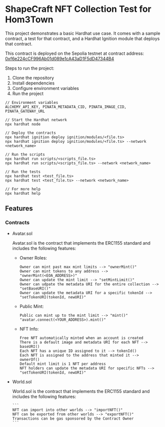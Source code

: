 # ShapeCraft NFT Collection Test for Hom3Town

This project demonstrates a basic Hardhat use case. It comes with a sample contract, a test for that contract, and a Hardhat Ignition module that deploys that contract.

This contract is deployed on the Sepolia testnet at contract address: [0xf6e224cCF996Ab01d089e1cA43aD1F5dD47344B4](https://sepolia.etherscan.io/address/0xf6e224cCF996Ab01d089e1cA43aD1F5dD47344B4)

Steps to run the project:

1. Clone the repository
2. Install dependencies
3. Configure environment variables
4. Run the project

``` 
// Environment variables
ALCHEMY_API_KEY, PINATA_METADATA_CID, PINATA_IMAGE_CID, PINATA_GATEWAY_URL

// Start the Hardhat network
npx hardhat node

// Deploy the contracts
npx hardhat ignition deploy ignition/modules/<file.ts> 
npx hardhat ignition deploy ignition/modules/<file.ts> --network <network_name>

// Run the scripts
npx hardhat run scripts/<scripts_file.ts> 
npx hardhat run scripts/<scripts_file.ts> --network <network_name>

// Run the tests
npx hardhat test <test_file.ts> 
npx hardhat test <test_file.ts> --network <network_name>

// For more help
npx hardhat help 
```

## Features

### Contracts

- Avatar.sol

    Avatar.sol is the contract that implements the ERC1155 standard and includes the following features:

  - Owner Roles:

    ```
    Owner can mint past max mint limits --> "ownerMint()"
    Owner can mint tokens to any address --> "ownerMint(<EOA_ADDRESS>)"
    Owner can update the mint limit --> "setMintLimit()"
    Owner can udpate the metadata URI for the entire collection --> "setBaseURI()"
    Owner can update the metadata URI for a specific tokenId --> "setTokenURI(tokenId, newURI)"
    ```

  - Public Mint:

    ```
    Public can mint up to the mint limit --> "mint()" "avatar.connect(<YOUR_ADDRESS>).mint()"
    ```

  - NFT Info:

    ```
    Free NFT automatically minted when an account is created
    There is a default image and metadata URI for each NFT --> baseURI()
    Each NFT has a unique ID assigned to it --> tokenId()
    Each NFT is assigned to the address that minted it --> ownerOf()
    Default mint limit is 1 NFT per address
    NFT holders can update the metadata URI for specific NFTs --> "setTokenURI(tokenId, newURI)"
    ```

- World.sol

    World.sol is the contract that implements the ERC1155 standard and includes the following features:

      ```
      NFT can import into other worlds --> "importNFT()"
      NFT can be exported from other worlds --> "exportNFT()"
      Transactions can be gas sponsored by the Contract Owner
      ```

